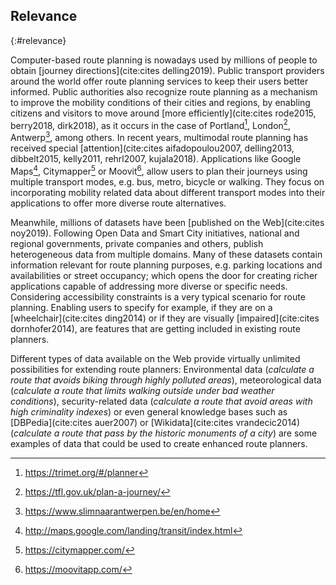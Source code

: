 ## Relevance
{:#relevance}

Computer-based route planning
is nowadays used by millions of people
to obtain [journey directions](cite:cites delling2019).
Public transport providers around the world
offer route planning services to keep their users better informed.
Public authorities also recognize route planning
as a mechanism to improve the mobility conditions of their cities and regions,
by enabling citizens and visitors to move around [more efficiently](cite:cites rode2015, berry2018, dirk2018),
as it occurs in the case of Portland[^portland], London[^london], Antwerp[^antwerp], among others.
In recent years, multimodal route planning has received special [attention](cite:cites aifadopoulou2007, delling2013, dibbelt2015, kelly2011, rehrl2007, kujala2018).
Applications like Google Maps[^googlemaps], Citymapper[^citymapper] or Moovit[^moovit],
allow users to plan their journeys using multiple transport modes,
e.g. bus, metro, bicycle or walking.
They focus on incorporating mobility related data
about different transport modes into their applications
to offer more diverse route alternatives.

Meanwhile, millions of datasets have been [published on the Web](cite:cites noy2019).
Following Open Data and Smart City initiatives,
national and regional governments, private companies and others,
publish heterogeneous data from multiple domains.
Many of these datasets contain information
relevant for route planning purposes,
e.g. parking locations and availabilities or street occupancy;
which opens the door for creating richer applications
capable of addressing more diverse or specific needs.
Considering accessibility constraints
is a very typical scenario for route planning.
Enabling users to specify for example,
if they are on a [wheelchair](cite:cites ding2014)
or if they are visually [impaired](cite:cites dornhofer2014),
are features that are getting included in existing route planners.

Different types of data available on the Web
provide virtually unlimited possibilities for extending route planners:
Environmental data (_calculate a route that avoids biking through highly polluted areas_),
meteorological data (_calculate a route that limits walking outside under bad weather conditions_),
security-related data (_calculate a route that avoid areas with high criminality indexes_)
or even general knowledge bases such as [DBPedia](cite:cites auer2007) or [Wikidata](cite:cites vrandecic2014)
(_calculate a route that pass by the historic monuments of a city_)
are some examples of data that could be used to create enhanced route planners.


[^portland]: <a href="https://trimet.org/#/planner">https://trimet.org/#/planner</a>
[^london]: <a href="https://tfl.gov.uk/plan-a-journey/">https://tfl.gov.uk/plan-a-journey/</a>
[^antwerp]: <a href="https://www.slimnaarantwerpen.be/en/home">https://www.slimnaarantwerpen.be/en/home</a>
[^googlemaps]: <a href="http://maps.google.com/landing/transit/index.html">http://maps.google.com/landing/transit/index.html</a>
[^citymapper]: <a href="https://citymapper.com/">https://citymapper.com/</a>
[^moovit]: <a href="https://moovitapp.com/">https://moovitapp.com/</a>